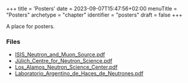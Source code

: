 +++
title = 'Posters'
date = 2023-09-07T15:47:56+02:00
menuTitle = "Posters"
archetype = "chapter"
identifier = "posters"
draft = false
+++

A place for posters.

### Files

- [ISIS_Neutron_and_Muon_Source.pdf](./ISIS_Neutron_and_Muon_Source.pdf)
- [Jülich_Centre_for_Neutron_Science.pdf](./Jülich_Centre_for_Neutron_Science.pdf)
- [Los_Alamos_Neutron_Science_Center.pdf](./Los_Alamos_Neutron_Science_Center.pdf)
- [Laboratorio_Argentino_de_Haces_de_Neutrones.pdf](./Laboratorio_Argentino_de_Haces_de_Neutrones.pdf)